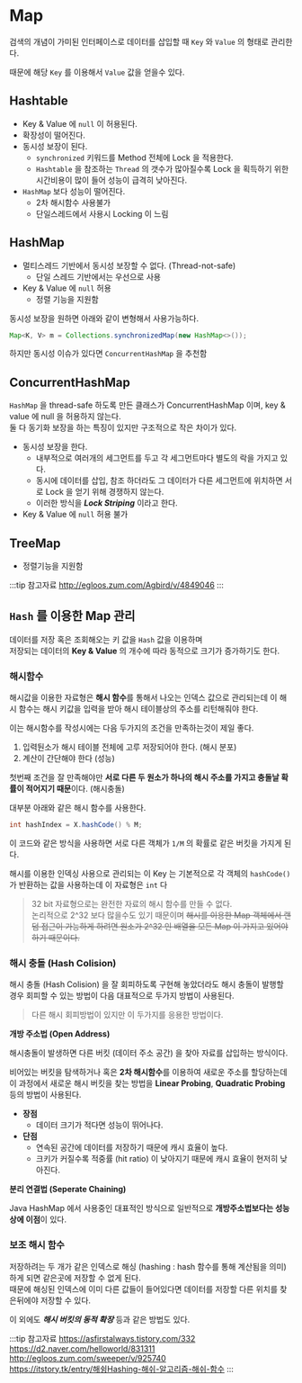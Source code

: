 # Map

검색의 개념이 가미된 인터페이스로 데이터를 삽입할 때 `Key` 와 `Value` 의 형태로 관리한다.

때문에 해당 `Key` 를 이용해서 `Value` 값을 얻을수 있다.

## Hashtable <Badge text="1.0"/>

* Key & Value 에 `null` 이 허용된다.
* 확장성이 떨어진다.
* 동시성 보장이 된다.
  * `synchronized` 키워드를 Method 전체에 Lock 을 적용한다.
  * `Hashtable` 을 참조하는 `Thread` 의 갯수가 많아질수록 Lock 을 획득하기 위한 시간비용이 많이 들어 성능이 급격히 낮아진다.
* `HashMap` 보다 성능이 떨어진다.
  * 2차 해시함수 사용불가
  * 단일스레드에서 사용시 Locking 이 느림

## HashMap <Badge text="1.2"/>

* 멀티스레드 기반에서 동시성 보장할 수 없다. (Thread-not-safe)
  * 단일 스레드 기반에서는 우선으로 사용
* Key & Value 에 `null` 허용
  * 정렬 기능을 지원함

동시성 보장을 원하면 아래와 같이 변형해서 사용가능하다.

```java
Map<K, V> m = Collections.synchronizedMap(new HashMap<>());
```

하지만 동시성 이슈가 있다면 `ConcurrentHashMap` 을 추천함

## ConcurrentHashMap <Badge text="1.5"/>

`HashMap` 을 thread-safe 하도록 만든 클래스가 ConcurrentHashMap 이며, key & value 에 null 을 허용하지 않는다.  
둘 다 동기화 보장을 하는 특징이 있지만 구조적으로 작은 차이가 있다.

* 동시성 보장을 한다.
  * 내부적으로 여러개의 세그먼트를 두고 각 세그먼트마다 별도의 락을 가지고 있다.
  * 동시에 데이터를 삽입, 참조 하더라도 그 데이터가 다른 세그먼트에 위치하면 서로 Lock 을 얻기 위해 경쟁하지 않는다.
  * 이러한 방식을 _**Lock Striping**_ 이라고 한다.
* Key & Value 에 `null` 허용 불가

## TreeMap <Badge text="1.2"/>

* 정렬기능을 지원함

:::tip 참고자료
<http://egloos.zum.com/Agbird/v/4849046>
:::

## `Hash` 를 이용한 Map 관리

데이터를 저장 혹은 조회해오는 키 값을 `Hash` 값을 이용하며  
저장되는 데이터의 **Key & Value** 의 개수에 따라 동적으로 크기가 증가하기도 한다.

### 해시함수

해시값을 이용한 자료형은 **해시 함수**를 통해서 나오는 인덱스 값으로 관리되는데 이 해시 함수는 해시 키값을 입력을 받아 해시 테이블상의 주소를 리턴해줘야 한다.

이는 해시함수를 작성시에는 다음 두가지의 조건을 만족하는것이 제일 좋다.

1. 입력둰소가 해시 테이블 전체에 고루 저장되어야 한다. (해시 분포)
2. 계산이 간단해야 한다 (성능)

첫번째 조건을 잘 만족해야만 **서로 다른 두 원소가 하나의 해시 주소를 가지고 충돌날 확률이 적어지기 때문**이다. (해시충돌)

대부분 아래와 같은 해시 함수를 사용한다.

```java
int hashIndex = X.hashCode() % M;
```

이 코드와 같은 방식을 사용하면 서로 다른 객체가 `1/M` 의 확률로 같은 버킷을 가지게 된다.

해시를 이용한 인덱싱 사용으로 관리되는 이 Key 는 기본적으로 각 객체의 `hashCode()` 가 반환하는 값을 사용하는데 이 자료형은 `int` 다

> 32 bit 자료형으로는 완전한 자료의 해시 함수를 만들 수 없다.  
> 논리적으로 2^32 보다 많을수도 있기 때문이며 ~~해시를 이용한 Map 객체에서 랜덤 접근이 가능하게 하려면 원소가 2^32 인 배열을 모든 Map 이 가지고 있어야 하기 때문이다.~~

### 해시 충돌 (Hash Colision)

해시 충돌 (Hash Colision) 을 잘 회피하도록 구현해 놓았더라도 해시 충돌이 발행할 경우 회피할 수 있는 방법이 다음 대표적으로 두가지 방법이 사용된다.

> 다른 해시 회피방법이 있지만 이 두가지를 응용한 방법이다.

**개방 주소법 (Open Address)**

해시충돌이 발생하면 다른 버킷 (데이터 주소 공간) 을 찾아 자료를 삽입하는 방식이다.

비어있는 버킷을 탐색하거나 혹은 **2차 해시함수**를 이용하여 새로운 주소를 할당하는데  
이 과정에서 새로운 해시 버킷을 찾는 방법을 **Linear Probing**, **Quadratic Probing** 등의 방법이 사용된다.

* **장점**
  * 데이터 크기가 적다면 성능이 뛰어나다.
* **단점**
  * 연속된 공간에 데이터를 저장하기 때문에 캐시 효율이 높다.
  * 크키가 커질수록 적중률 (hit ratio) 이 낮아지기 때문에 캐시 효율이 현저히 낮아진다.

**분리 연결법 (Seperate Chaining)**

Java HashMap 에서 사용중인 대표적인 방식으로 일반적으로 **개방주소법보다는 성능상에 이점**이 있다.

### 보조 해시 함수

저장하려는 두 개가 같은 인덱스로 해싱 (hashing : hash 함수를 통해 계산됨을 의미) 하게 되면 같은곳에 저장할 수 없게 된다.  
때문에 해싱된 인덱스에 이미 다른 값들이 들어있다면 데이터를 저장할 다른 위치를 찾은뒤에야 저장할 수 있다.

이 외에도 _**해시 버킷의 동적 확장**_ 등과 같은 방법도 있다.

:::tip 참고자료
<https://asfirstalways.tistory.com/332>  
<https://d2.naver.com/helloworld/831311>  
<http://egloos.zum.com/sweeper/v/925740>  
<https://itstory.tk/entry/해슁Hashing-해쉬-알고리즘-해쉬-함수>
:::
